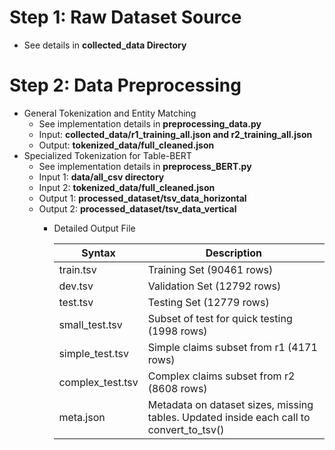 # Step 1: Raw Dataset Source
- See details in **collected_data Directory**

# Step 2: Data Preprocessing
- General Tokenization and Entity Matching
  - See implementation details in **preprocessing_data.py**
  - Input: **collected_data/r1_training_all.json and r2_training_all.json**
  - Output: **tokenized_data/full_cleaned.json**
- Specialized Tokenization for Table-BERT
  - See implementation details in **preprocess_BERT.py**
  - Input 1: **data/all_csv directory**
  - Input 2: **tokenized_data/full_cleaned.json**
  - Output 1: **processed_dataset/tsv_data_horizontal**
  - Output 2: **processed_dataset/tsv_data_vertical**
    - Detailed Output File

      | Syntax | Description                                                                             |
      | --- |-----------------------------------------------------------------------------------------|
      | train.tsv | Training Set (90461 rows)                                                               |
      | dev.tsv | Validation Set (12792 rows)                                                             |
      | test.tsv | Testing Set (12779 rows)                                                                |
      | small_test.tsv | Subset of test for quick testing (1998 rows)                                            |
      | simple_test.tsv | Simple claims subset from r1 (4171 rows)                                                |
      | complex_test.tsv | Complex claims subset from r2 (8608 rows)                                               |
      | meta.json | Metadata on dataset sizes, missing tables. Updated inside each call to convert_to_tsv() |

